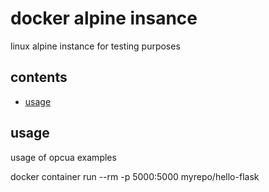 <!-- omit in toc -->
# docker alpine insance

linux alpine instance for testing purposes

<!-- omit in toc -->
## contents

- [usage](#usage)

## usage

usage of opcua examples

docker container run --rm -p 5000:5000 myrepo/hello-flask
